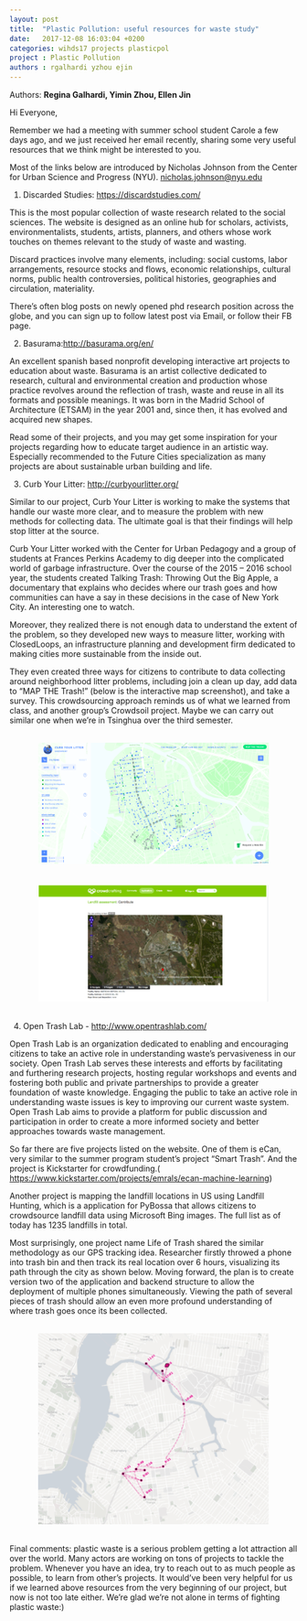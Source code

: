 ```yaml
---
layout: post
title:  "Plastic Pollution: useful resources for waste study"
date:   2017-12-08 16:03:04 +0200
categories: wihds17 projects plasticpol
project : Plastic Pollution
authors : rgalhardi yzhou ejin
---
```


Authors: **Regina Galhardi, Yimin Zhou, Ellen Jin**

Hi Everyone,

Remember we had a meeting with summer school student Carole a few days ago, and we just received her email recently, sharing some very useful resources that we think might be interested to you.

Most of the links below are introduced by Nicholas Johnson from the Center for Urban Science and Progress (NYU). nicholas.johnson@nyu.edu

1. Discarded Studies: https://discardstudies.com/

This is the most popular collection of waste research related to the social sciences. The website is designed as an online hub for scholars, activists, environmentalists, students, artists, planners, and others whose work touches on themes relevant to the study of waste and wasting.

Discard practices involve many elements, including: social customs, labor arrangements, resource stocks and flows, economic relationships, cultural norms, public health controversies, political histories, geographies and circulation, materiality.
 
There’s often blog posts on newly opened phd research position across the globe, and you can sign up to follow latest post via Email, or follow their FB page.

2. Basurama:http://basurama.org/en/ 

An excellent spanish based nonprofit developing interactive art projects to education about waste. Basurama is an artist collective dedicated to research, cultural and environmental creation and production whose practice revolves around the reflection of trash, waste and reuse in all its formats and possible meanings. It was born in the Madrid School of Architecture (ETSAM) in the year 2001 and, since then, it has evolved and acquired new shapes.

Read some of their projects, and you may get some inspiration for your projects regarding how to educate target audience in an artistic way. Especially recommended to the Future Cities specialization as many projects are about sustainable urban building and life. 

3. Curb Your Litter: http://curbyourlitter.org/

Similar to our project, Curb Your Litter is working to make the systems that handle our waste more clear, and to measure the problem with new methods for collecting data. The ultimate goal is that their findings will help stop litter at the source.

Curb Your Litter worked with the Center for Urban Pedagogy and a group of students at Frances Perkins Academy to dig deeper into the complicated world of garbage infrastructure. Over the course of the 2015 – 2016 school year, the students created Talking Trash: Throwing Out the Big Apple, a documentary that explains who decides where our trash goes and how communities can have a say in these decisions in the case of New York City. An interesting one to watch. 

Moreover, they realized there is not enough data to understand the extent of the problem, so they developed new ways to measure litter, working with ClosedLoops, an infrastructure planning and development firm dedicated to making cities more sustainable from the inside out.

They even created three ways for citizens to contribute to data collecting around neighborhood litter problems, including join a clean up day, add data to “MAP THE Trash!” (below is the interactive map screenshot), and take a survey. This crowdsourcing approach reminds us of what we learned from class, and another group’s Crowdsoil project. Maybe we can carry out similar one when we’re in Tsinghua over the third semester.

<br>
<center><img src="/images/Map the Trash.png" alt="" width="80%"></center>
<br>

<br>
<center><img src="/images/Landfill Hunting.png" alt="" width="80%"></center>
<br>

4. Open Trash Lab - http://www.opentrashlab.com/

Open Trash Lab is an organization dedicated to enabling and encouraging citizens to take an active role in understanding waste’s pervasiveness in our society. Open Trash Lab serves these interests and efforts by facilitating and furthering research projects, hosting regular workshops and events and fostering both public and private partnerships to provide a greater foundation of waste knowledge. Engaging the public to take an active role in understanding waste issues is key to improving our current waste system. Open Trash Lab aims to provide a platform for public discussion and participation in order to create a more informed society and better approaches towards waste management.

So far there are five projects listed on the website. One of them is eCan, very similar to the summer program student’s project “Smart Trash”. And the project is Kickstarter for crowdfunding.( https://www.kickstarter.com/projects/emrals/ecan-machine-learning)

Another project is mapping the landfill locations in US using Landfill Hunting, which is a application for PyBossa that allows citizens to crowdsource landfill data using Microsoft Bing images. The full list as of today has 1235 landfills in total.  

Most surprisingly, one project name Life of Trash shared the similar methodology as our GPS tracking idea. Researcher firstly throwed a phone into trash bin and then track its real location over 6 hours, visualizing its path through the city as shown below. Moving forward, the plan is to create version two of the application and backend structure to allow the deployment of multiple phones simultaneously. Viewing the path of several pieces of trash should allow an even more profound understanding of where trash goes once its been collected.

<br>
<center><img src="/images/Life of Trash.png" alt="" width="80%"></center>
<br>

Final comments: plastic waste is a serious problem getting a lot attraction all over the world. Many actors are working on tons of projects to tackle the problem. Whenever you have an idea, try to reach out to as much people as possible, to learn from other’s projects. It would’ve been very helpful for us if we learned above resources from the very beginning of our project, but now is not too late either. We’re glad we’re not alone in terms of fighting plastic waste:)
